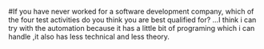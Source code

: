 #If you have never worked for a software development company, which of the four test activities do you think you are best qualified for?
...I think i can try with the automation because it has a little bit of programing which i can handle ,it also has less technical and less theory.
